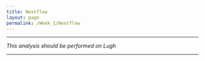 ```yaml
---
title: Nextflow
layout: page
permalink: /Week_1/Nextflow
---
```


***
*This analysis should be performed on Lugh*
***
